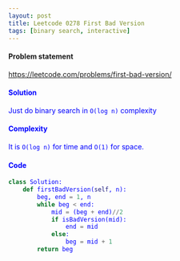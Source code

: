 ```yaml
---
layout: post
title: Leetcode 0278 First Bad Version
tags: [binary search, interactive]
---
```


#### Problem statement

<a href="https://leetcode.com/problems/first-bad-version/"> <font color = blue>https://leetcode.com/problems/first-bad-version/

#### Solution
Just do binary search in `O(log n)` complexity

#### Complexity
It is `O(log n)` for time and `O(1)` for space.

#### Code
```python
class Solution:
    def firstBadVersion(self, n):
        beg, end = 1, n
        while beg < end:
            mid = (beg + end)//2
            if isBadVersion(mid):
                end = mid
            else:
                beg = mid + 1
        return beg
```

